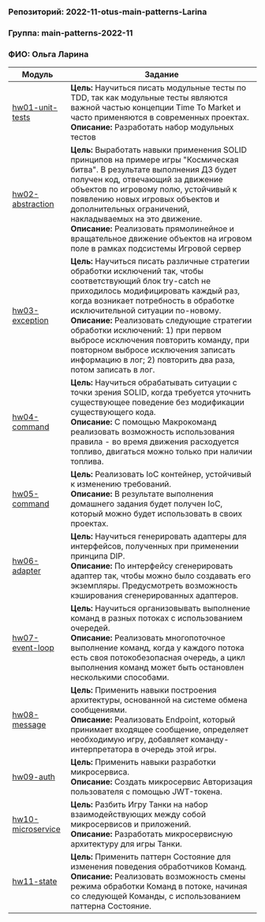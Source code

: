 ### Репозиторий: 2022-11-otus-main-patterns-Larina
### Группа: main-patterns-2022-11  
### ФИО: Ольга Ларина

| Модуль                                   |Задание|
|------------------------------------------| --- |
| [hw01-unit-tests](./hw01-unit-tests)     |**Цель:** Научиться писать модульные тесты по TDD, так как модульные тесты являются важной частью концепции Time To Market и часто применяются в современных проектах.<br />**Описание:** Разработать набор модульных тестов
| [hw02-abstraction](./hw02-abstraction)   |**Цель:** Выработать навыки применения SOLID принципов на примере игры "Космическая битва". В результате выполнения ДЗ будет получен код, отвечающий за движение объектов по игровому полю, устойчивый к появлению новых игровых объектов и дополнительных ограничений, накладываемых на это движение.<br />**Описание:** Реализовать прямолинейное и вращательное движение объектов на игровом поле в рамках подсистемы Игровой сервер
| [hw03-exception](./hw03-exception)       |**Цель:** Научиться писать различные стратегии обработки исключений так, чтобы соответствующий блок try-catсh не приходилось модифицировать каждый раз, когда возникает потребность в обработке исключительной ситуации по-новому.<br />**Описание:** Реализовать следующие стратегии обработки исключений: 1) при первом выбросе исключения повторить команду, при повторном выбросе исключения записать информацию в лог; 2) повторить два раза, потом записать в лог.
| [hw04-command](./hw04-command)           |**Цель:** Научиться обрабатывать ситуации с точки зрения SOLID, когда требуется уточнить существующее поведение без модификации существующего кода.<br />**Описание:** С помощью Макрокоманд реализовать возможность использования правила - во время движения расходуется топливо, двигаться можно только при наличии топлива.
| [hw05-command](./hw05-ioc)               |**Цель:** Реализовать IoC контейнер, устойчивый к изменению требований.<br />**Описание:** В результате выполнения домашнего задания будет получен IoC, который можно будет использовать в своих проектах.
| [hw06-adapter](./hw06-adapter)           |**Цель:** Научиться генерировать адаптеры для интерфейсов, полученных при применении принципа DIP.<br />**Описание:** По интерфейсу сгенерировать адаптер так, чтобы можно было создавать его экземпляры. Предусмотреть возможность кэширования сгенерированных адаптеров.
| [hw07-event-loop](./hw07-event-loop)     |**Цель:** Научиться организовывать выполнение команд в разных потоках с использованием очередей.<br />**Описание:** Реализовать многопоточное выполнение команд, когда у каждого потока есть своя потокобезопасная очередь, а цикл выполнения команд может быть остановлен несколькими способами.
| [hw08-message](./hw08-message)           |**Цель:** Применить навыки построения архитектуры, основанной на системе обмена сообщениями.<br />**Описание:** Реализовать Endpoint, который принимает входящее сообщение, определяет необходимую игру, добавляет команду-интерпретатора в очередь этой игры.
| [hw09-auth](./hw09-auth)                 |**Цель:** Применить навыки разработки микросервиса.<br />**Описание:** Создать микросервис Авторизация пользователя с помощью JWT-токена.
| [hw10-microservice](./hw10-microservice) |**Цель:** Разбить Игру Танки на набор взаимодействующих между собой микросервисов и приложений.<br />**Описание:** Разработать микросервисную архитектуру для игры Танки.
| [hw11-state](./hw11-state)               |**Цель:** Применить паттерн Состояние для изменения поведения обработчиков Команд.<br />**Описание:** Реализовать возможность смены режима обработки Команд в потоке, начиная со следующей Команды, с использованием паттерна Состояние.
